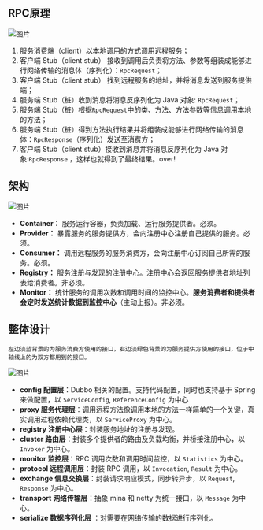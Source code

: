 ## RPC原理

![图片](https://mmbiz.qpic.cn/mmbiz_png/iaIdQfEric9TxUTEbrI53XfDUyA7HX6uWC8kCR0OkuNUqibwibYj4H6sG7erNpQKdkmw4eOMic8DPqzk88Hdp2NcCyg/640?wx_fmt=png&tp=webp&wxfrom=5&wx_lazy=1&wx_co=1)

1. 服务消费端（client）以本地调用的方式调用远程服务；
2. 客户端 Stub（client stub） 接收到调用后负责将方法、参数等组装成能够进行网络传输的消息体（序列化）：`RpcRequest`；
3. 客户端 Stub（client stub） 找到远程服务的地址，并将消息发送到服务提供端；
4. 服务端 Stub（桩）收到消息将消息反序列化为 Java 对象: `RpcRequest`；
5. 服务端 Stub（桩）根据`RpcRequest`中的类、方法、方法参数等信息调用本地的方法；
6. 服务端 Stub（桩）得到方法执行结果并将组装成能够进行网络传输的消息体：`RpcResponse`（序列化）发送至消费方；
7. 客户端 Stub（client stub）接收到消息并将消息反序列化为 Java 对象:`RpcResponse` ，这样也就得到了最终结果。over!



## 架构

![图片](https://mmbiz.qpic.cn/mmbiz_jpg/iaIdQfEric9TxUTEbrI53XfDUyA7HX6uWCU8ZjdbX1UHcuN5ElL7L483AVE9hdos48R4HTeiberSPfdbUUGZD3LOA/640?wx_fmt=jpeg&tp=webp&wxfrom=5&wx_lazy=1&wx_co=1)

- **Container：** 服务运行容器，负责加载、运行服务提供者。必须。
- **Provider：** 暴露服务的服务提供方，会向注册中心注册自己提供的服务。必须。
- **Consumer：** 调用远程服务的服务消费方，会向注册中心订阅自己所需的服务。必须。
- **Registry：** 服务注册与发现的注册中心。注册中心会返回服务提供者地址列表给消费者。非必须。
- **Monitor：** 统计服务的调用次数和调用时间的监控中心。**服务消费者和提供者会定时发送统计数据到监控中心**（主动上报）。非必须。



## 整体设计

```
左边淡蓝背景的为服务消费方使用的接口，右边淡绿色背景的为服务提供方使用的接口，位于中轴线上的为双方都用到的接口。
```

![图片](https://mmbiz.qpic.cn/mmbiz_jpg/iaIdQfEric9TxUTEbrI53XfDUyA7HX6uWCPZUiaer1adeXLMEBibdI2tQOknabK0c8dpiaMU6FxZbvGP7y3Jl3Hy64g/640?wx_fmt=jpeg&tp=webp&wxfrom=5&wx_lazy=1&wx_co=1)

- **config 配置层**：Dubbo 相关的配置。支持代码配置，同时也支持基于 Spring 来做配置，以 `ServiceConfig`, `ReferenceConfig` 为中心
- **proxy 服务代理层**：调用远程方法像调用本地的方法一样简单的一个关键，真实调用过程依赖代理类，以 `ServiceProxy` 为中心。
- **registry 注册中心层**：封装服务地址的注册与发现。
- **cluster 路由层**：封装多个提供者的路由及负载均衡，并桥接注册中心，以 `Invoker` 为中心。
- **monitor 监控层**：RPC 调用次数和调用时间监控，以 `Statistics` 为中心。
- **protocol 远程调用层**：封装 RPC 调用，以 `Invocation`, `Result` 为中心。
- **exchange 信息交换层**：封装请求响应模式，同步转异步，以 `Request`, `Response` 为中心。
- **transport 网络传输层**：抽象 mina 和 netty 为统一接口，以 `Message` 为中心。
- **serialize 数据序列化层** ：对需要在网络传输的数据进行序列化。